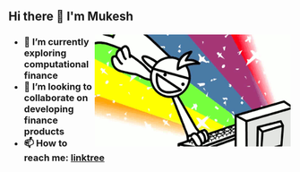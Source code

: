 <h2> Hi there 👋 I'm Mukesh </h2>

<img src="https://github.com/1-mukesh-1/1-mukesh-1/blob/main/rbg.gif" height="200" width="350" align="right" style="margin-top: 2px">

<h3>
<ul>
<li> 🌱 I’m currently exploring computational finance </li> 
<li> 👯 I’m looking to collaborate on developing finance products </li> 
<li> 📫 How to reach me: <a href="linktr.ee/mukeshcheemakurthi">linktree</a> </li> 
</ul>
</h3>
